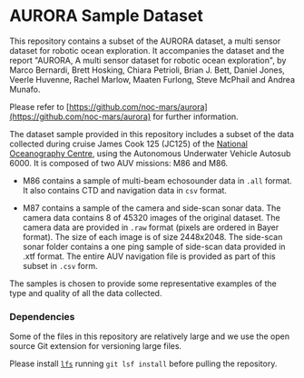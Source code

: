 # AURORA Sample Dataset

This repository contains a subset of the AURORA dataset, a multi sensor dataset for robotic ocean exploration.
It accompanies the dataset and the report "AURORA, A multi sensor dataset for robotic ocean exploration", by Marco Bernardi, Brett Hosking, Chiara Petrioli, Brian J. Bett, Daniel Jones, Veerle Huvenne, Rachel Marlow, Maaten Furlong, Steve McPhail and Andrea Munafo.

Please refer to [https://github.com/noc-mars/aurora](https://github.com/noc-mars/aurora) for further information.

The dataset sample provided in this repository includes a subset of the data collected during cruise James Cook 125 (JC125) of the [National Oceanography Centre](noc.ac.uk), using the Autonomous Underwater Vehicle Autosub 6000.
It is composed of two AUV missions: M86 and M86. 

- M86 contains a sample of multi-beam echosounder data in `.all` format. It also contains CTD and navigation data in `csv` format. 

- M87 contains a sample of the camera and side-scan sonar data.  The camera data contains 8 of 45320 images of the original dataset. 
The camera data are provided in `.raw` format (pixels are ordered in Bayer format). The size of each image is of size 2448x2048. 
The side-scan sonar folder contains a one ping sample of side-scan data provided in .xtf format. 
The entire AUV navigation file is provided as part of this subset in `.csv` form.

The samples is chosen to provide some representative examples of the type and quality of all the data collected.

### Dependencies
Some of the files in this repository are relatively large and we use the open source Git extension for versioning large files.

Please install [`lfs`](https://git-lfs.github.com/) running `git lsf install` before pulling the repository.
